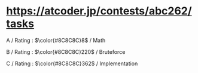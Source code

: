 # https://atcoder.jp/contests/abc262/tasks

A / Rating : $\color{#8C8C8C}8$ / Math

B / Rating : $\color{#8C8C8C}220$ / Bruteforce

C / Rating : $\color{#8C8C8C}362$ / Implementation

